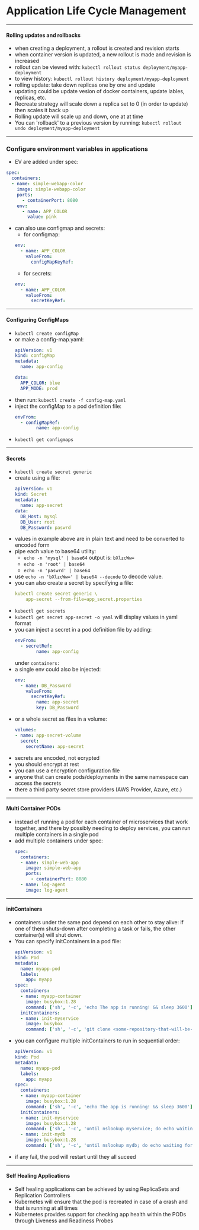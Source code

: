 # Application Life Cycle Management
___
#### Rolling updates and rollbacks
- when creating a deployment, a rollout is created and revision starts
- when container version is updated, a new rollout is made and revision is increased
- rollout can be viewed with: `kubectl rollout status deployment/myapp-deployment`
- to view history: `kubectl rollout history deployment/myapp-deployment`
- rolling update: take down replicas one by one and update
- updating could be update vesion of docker containers, update lables, replicas, etc.
- Recreate strategy will scale down a replica set to 0 (in order to update) then scales it back up
- Rolling update will scale up and down, one at at time
- You can 'rollback' to a previous version by running: `kubectl rollout undo deployment/myapp-deployment`
____
### Configure environment variables in applications
- EV are added under spec:
```yaml
spec:
  containers:
  - name: simple-webapp-color
    image: simple-webapp-color
    ports:
      - containerPort: 8080
    env:
      - name: APP_COLOR
        value: pink
```
- can also use configmap and secrets:
    - for configmap:
    ```yaml
    env:
      - name: APP_COLOR
        valueFrom:
          configMapKeyRef:
    ```
    - for secrets:
    ```yaml
    env:
      - name: APP_COLOR
        valueFrom:
          secretKeyRef:
    ```
___
#### Configuring ConfigMaps
- `kubectl create configMap`
- or make a config-map.yaml:
    ```yaml
    apiVersion: v1
    kind: configMap
    metadata:
      name: app-config

    data:
      APP_COLOR: blue
      APP_MODE: prod
    ```
- then run: `kubectl create -f config-map.yaml`
- inject the configMap to a pod definition file:
    ```yaml
    envFrom:
      - configMapRef:
            name: app-config
    ```
- `kubectl get configmaps`
___
#### Secrets
- `kubectl create secret generic`
- create using a file:
    ```yaml
    apiVersion: v1
    kind: Secret
    metadata: 
      name: app-secret
    data: 
      DB_Host: mysql
      DB_User: root
      DB_Password: paswrd
    ```
- values in example above are in plain text and need to be converted to encoded form
- pipe each value to base64 utility:
    - `echo -n 'mysql' | base64` output is: `bXlzcWw=`
    - `echo -n 'root' | base64`
    - `echo -n 'paswrd' | base64`
- use `echo -n 'bXlzcWw=' | base64 --decode` to decode value.
- you can also create a secret by specifying a file:
    ```yaml
    kubectl create secret generic \
        app-secret --from-file=app_secret.properties
    ```
- `kubectl get secrets`
- `kubectl get secret app-secret -o yaml` will display values in yaml format
- you can inject a secret in a pod definition file by adding:
    ```yaml
    envFrom:
      - secretRef:
            name: app-config
    ```
    under `containers:`
- a single env could also be injected:
    ```yaml
    env:
      - name: DB_Password
        valueFrom:
          secretKeyRef:
            name: app-secret
            key: DB_Password
    ```
- or a whole secret as files in a volume:
    ```yaml
    volumes: 
    - name: app-secret-volume
      secret: 
        secretName: app-secret
    ```
- secrets are encoded, not ecrypted
- you should encrypt at rest
- you can use a encryption configuration file
- anyone that can create pods/deployments in the same namespace can access the secrets
- there a third party secret store providers (AWS Provider, Azure, etc.)
___
#### Multi Container PODs
- instead of running a pod for each container of microservices that work together, and there by possibly needing to deploy services, you can run multiple containers in a single pod
- add multiple containers under spec:
    ```yaml
    spec:
      containers:
      - name: simple-web-app
        image: simple-web-app
        ports:
          - containerPort: 8080
      - name: log-agent
        image: log-agent
    ```
___
#### initContainers
- containers under the same pod depend on each other to stay alive: if one of them shuts-down after completing a task or fails, the other container(s) will shut down.
- You can specify initContainers in a pod file:
    ```yaml
    apiVersion: v1
    kind: Pod
    metadata:
      name: myapp-pod
      labels:
        app: myapp
    spec:
      containers:
      - name: myapp-container
        image: busybox:1.28
        command: ['sh', '-c', 'echo The app is running! && sleep 3600']
      initContainers:
      - name: init-myservice
        image: busybox
        command: ['sh', '-c', 'git clone <some-repository-that-will-be-used-by-application> ; done;']
    ```
- you can configure multiple initContainers to run in sequential order:
    ```yaml
    apiVersion: v1
    kind: Pod
    metadata:
      name: myapp-pod
      labels:
        app: myapp
    spec:
      containers:
      - name: myapp-container
        image: busybox:1.28
        command: ['sh', '-c', 'echo The app is running! && sleep 3600']
      initContainers:
      - name: init-myservice
        image: busybox:1.28
        command: ['sh', '-c', 'until nslookup myservice; do echo waiting for myservice; sleep 2; done;']
      - name: init-mydb
        image: busybox:1.28
        command: ['sh', '-c', 'until nslookup mydb; do echo waiting for mydb; sleep 2; done;']
    ```
- if any fail, the pod will restart until they all suceed
___
#### Self Healing Applications
- Self healing applications can be achieved by using ReplicaSets and Replication Controllers
- Kubernetes will ensure that the pod is recreated in case of a crash and that is running at all times
- Kubernetes provides support for checking app health within the PODs through Liveness and Readiness Probes